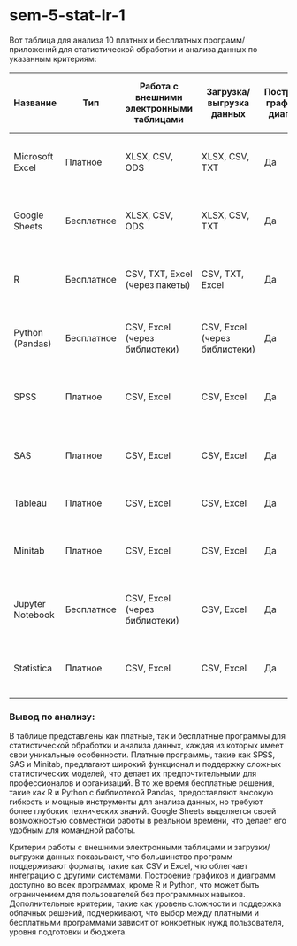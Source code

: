 # sem-5-stat-lr-1

Вот таблица для анализа 10 платных и бесплатных программ/приложений для статистической обработки и анализа данных по указанным критериям:

| Название            | Тип       | Работа с внешними электронными таблицами       | Загрузка/выгрузка данных          | Построение графиков и диаграмм | Числовые характеристики со статистическими данными       | Поддержка языков программирования | Совместная работа в реальном времени | Уровень сложности освоения интерфейса | Поддержка облачных решений |
|---------------------|-----------|-----------------------------------------------|-----------------------------------|--------------------------------|---------------------------------------------------------|----------------------------------|--------------------------------------|-------------------|----------------------------|
| Microsoft Excel     | Платное  | XLSX, CSV, ODS                               | XLSX, CSV, TXT                    | Да                             | Среднее, медиана, стандартное отклонение, корреляция    | VBA                              | Да                                   | Низкий            | Да                         |
| Google Sheets       | Бесплатное| XLSX, CSV, ODS                               | XLSX, CSV, TXT                    | Да                             | Среднее, медиана, стандартное отклонение, корреляция    | Нет                              | Да                                   | Низкий            | Да                         |
| R                   | Бесплатное| CSV, TXT, Excel (через пакеты)              | CSV, TXT, Excel                   | Да                             | Среднее, медиана, стандартное отклонение, регрессия      | R                                | Нет                                  | Средний           | Да                         |
| Python (Pandas)     | Бесплатное| CSV, Excel (через библиотеки)               | CSV, Excel (через библиотеки)    | Да                             | Среднее, медиана, стандартное отклонение, регрессия      | Python                           | Нет                                  | Средний           | Да                         |
| SPSS                | Платное  | CSV, Excel                                   | CSV, Excel                        | Да                             | Среднее, медиана, стандартное отклонение, ANOVA         | Нет                              | Нет                                  | Средний           | Нет                        |
| SAS                 | Платное  | CSV, Excel                                   | CSV, Excel                        | Да                             | Среднее, медиана, стандартное отклонение, регрессия      | SAS                              | Нет                                  | Высокий           | Нет                        |
| Tableau             | Платное  | CSV, Excel                                   | CSV, Excel                        | Да                             | Ограниченные статистические характеристики               | Нет                              | Да                                   | Средний           | Да                         |
| Minitab             | Платное  | CSV, Excel                                   | CSV, Excel                        | Да                             | Среднее, медиана, стандартное отклонение, ANOVA         | Нет                              | Нет                                  | Средний           | Нет                        |
| Jupyter Notebook    | Бесплатное| CSV, Excel (через библиотеки)               | CSV, Excel                        | Да                             | Среднее, медиана, стандартное отклонение, регрессия      | Python, R                        | Нет                                  | Средний           | Да                         |
| Statistica          | Платное  | CSV, Excel                                   | CSV, Excel                        | Да                             | Среднее, медиана, стандартное отклонение, ANOVA         | Нет                              | Нет                                  | Средний           | Нет                        |

### Вывод по анализу:

В таблице представлены как платные, так и бесплатные программы для статистической обработки и анализа данных, каждая из которых имеет свои уникальные особенности. Платные программы, такие как SPSS, SAS и Minitab, предлагают широкий функционал и поддержку сложных статистических моделей, что делает их предпочтительными для профессионалов и организаций. В то же время бесплатные решения, такие как R и Python с библиотекой Pandas, предоставляют высокую гибкость и мощные инструменты для анализа данных, но требуют более глубоких технических знаний. Google Sheets выделяется своей возможностью совместной работы в реальном времени, что делает его удобным для командной работы.

Критерии работы с внешними электронными таблицами и загрузки/выгрузки данных показывают, что большинство программ поддерживают форматы, такие как CSV и Excel, что облегчает интеграцию с другими системами. Построение графиков и диаграмм доступно во всех программах, кроме R и Python, что может быть ограничением для пользователей без программных навыков. Дополнительные критерии, такие как уровень сложности и поддержка облачных решений, подчеркивают, что выбор между платными и бесплатными программами зависит от конкретных нужд пользователя, уровня подготовки и бюджета.
